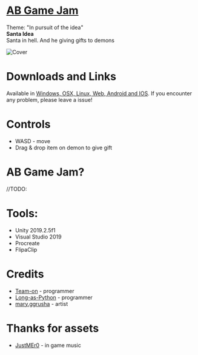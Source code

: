 # [AB Game Jam](https://jam.ab-games.com/)
Theme: "In pursuit of the idea"  
**Santa Idea**  
Santa in hell. And he giving gifts to demons  

![Cover](Screenshots/cover.png)

# Downloads and Links
Available in [Windows, OSX, Linux, Web, Android and IOS](https://teamon.itch.io/santaidea). If you encounter any problem, please leave a issue! 

# Controls
 * WASD - move
 * Drag & drop item on demon to give gift

# AB Game Jam?
//TODO:

# Tools:
 * Unity 2019.2.5f1
 * Visual Studio 2019
 * Procreate
 * FlipaClip

# Credits
 * [Team-on](https://github.com/Team-on) - programmer
 * [Long-as-Python](https://github.com/Long-as-Python) - programmer
 * [mary.ggrusha](https://www.instagram.com/ggrusha_art/) - artist
 
# Thanks for assets
 * [JustMEr0](https://opengameart.org/content/metal-christmas-hellish-sleighs) - in game music
